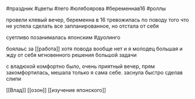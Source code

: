 #праздник #цветы #лего #юлябоярова #беременнав16 #роллы

провели клевый вечер, беременна в 16
тревожилась по поводу того что не успела сделать все запланированное, но отстала от себя

суетливо позанималась японским  #дуолинго

боялаьс за [[работа]] хотя повода вообще нет и я молодец большая и жду от себя мгновенного решения большой задачи


с владюхой комфортно было, очень приятный вечер, прям закомфортилась, мешала только я сама себе. 
заснула быстро сделав слипи

[[Влад]]
[[озон]]
[[изучение японского]]